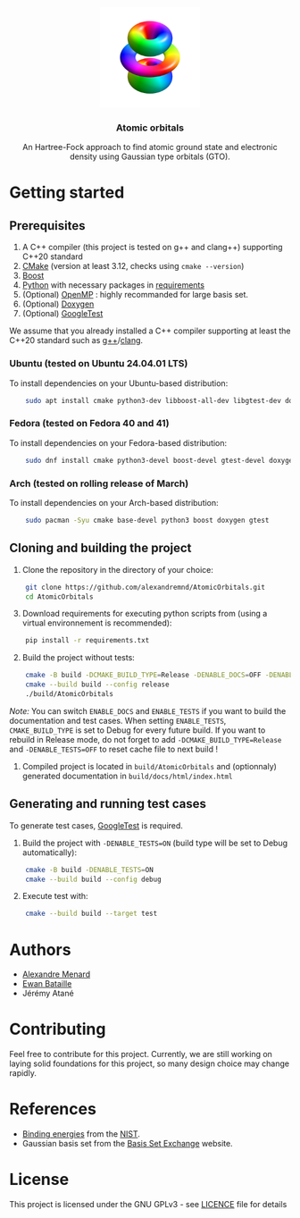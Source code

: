 <br />
<div align="center">
    <a href="https://github.com/alexandremnd/AtomicOrbitals">
        <img src="img/illustration.png" alt="Logo" width="180" height="180">
    </a>
    <h3 align="center">Atomic orbitals</h3>
    <p align="center">
        An Hartree-Fock approach to find atomic ground state and electronic density using Gaussian type orbitals (GTO).
    </p>
</div>

# Getting started
## Prerequisites
1. A C++ compiler (this project is tested on g++ and clang++) supporting C++20 standard
2. [CMake](https://cmake.org/) (version at least 3.12, checks using ```cmake --version```)
3. [Boost](https://www.boost.org/)
4. [Python](https://www.python.org/) with necessary packages in [requirements](requirements.txt)
5. (Optional) [OpenMP](https://www.openmp.org/) : highly recommanded for large basis set.
6. (Optional) [Doxygen](https://www.doxygen.nl)
7. (Optional) [GoogleTest](https://github.com/google/googletest)

We assume that you already installed a C++ compiler supporting at least the C++20 standard such as [g++](https://gcc.gnu.org/)/[clang](https://clang.llvm.org/).

### Ubuntu (tested on Ubuntu 24.04.01 LTS)
To install dependencies on your Ubuntu-based distribution:
```bash
    sudo apt install cmake python3-dev libboost-all-dev libgtest-dev doxygen
```

### Fedora (tested on Fedora 40 and 41)
To install dependencies on your Fedora-based distribution:
```bash
    sudo dnf install cmake python3-devel boost-devel gtest-devel doxygen
```

### Arch (tested on rolling release of March)
To install dependencies on your Arch-based distribution:
```bash
    sudo pacman -Syu cmake base-devel python3 boost doxygen gtest
```

## Cloning and building the project

1. Clone the repository in the directory of your choice:
```bash
    git clone https://github.com/alexandremnd/AtomicOrbitals.git
    cd AtomicOrbitals
```

3. Download requirements for executing python scripts from (using a virtual environnement is recommended):
```bash
    pip install -r requirements.txt
```

2. Build the project without tests:
```bash
    cmake -B build -DCMAKE_BUILD_TYPE=Release -DENABLE_DOCS=OFF -DENABLE_TESTS=OFF
    cmake --build build --config release
    ./build/AtomicOrbitals
```

*Note:* You can switch ```ENABLE_DOCS``` and ```ENABLE_TESTS``` if you want to build the documentation and test cases.
When setting ```ENABLE_TESTS```, ```CMAKE_BUILD_TYPE``` is set to Debug for every future build. If you want to rebuild in Release mode, do not forget to add ```-DCMAKE_BUILD_TYPE=Release``` and ```-DENABLE_TESTS=OFF``` to reset cache file to next build !

1. Compiled project is located in ```build/AtomicOrbitals``` and (optionnaly) generated documentation in ```build/docs/html/index.html```

## Generating and running test cases
To generate test cases, [GoogleTest](https://github.com/google/googletest) is required.

1. Build the project with ```-DENABLE_TESTS=ON``` (build type will be set to Debug automatically):
```bash
    cmake -B build -DENABLE_TESTS=ON
    cmake --build build --config debug
```

2. Execute test with:
```bash
    cmake --build build --target test
```

# Authors
- [Alexandre Menard](https://github.com/alexandremnd/)
- [Ewan Bataille](https://github.com/EwanBat)
- Jérémy Atané

# Contributing
Feel free to contribute for this project. Currently, we are still working on laying solid foundations for this project, so many design choice may change rapidly.

# References
- [Binding energies](data/experimental_binding_energies.csv) from the [NIST](https://physics.nist.gov/PhysRefData/ASD/ionEnergy.html).
- Gaussian basis set from the [Basis Set Exchange](https://www.basissetexchange.org/) website.

# License
This project is licensed under the GNU GPLv3 - see [LICENCE](LICENSE) file for details
